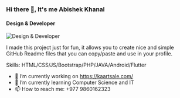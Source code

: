 ### Hi there 👋, It's me Abishek Khanal
#### Design & Developer
![Design & Developer](https://arturssmirnovs.github.io/github-profile-readme-generator/images/banner.png)

I made this project just for fun, it allows you to create nice and simple GitHub Readme files that you can copy/paste and use in your profile.

Skills: HTML/CSS/JS/Bootstrap/PHP/JAVA/Android/Flutter

- 🔭 I’m currently working on https://kaartsale.com/ 
- 🌱 I’m currently learning Computer Science and IT 
- 📫 How to reach me: +977 9860162323 
